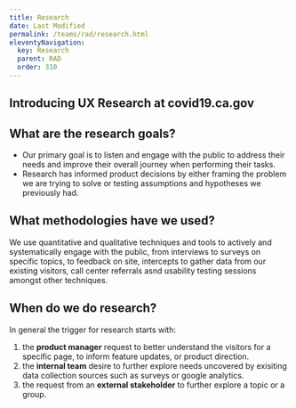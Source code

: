 ```yaml
---
title: Research 
date: Last Modified 
permalink: /teams/rad/research.html
eleventyNavigation:
  key: Research
  parent: RAD
  order: 310
---
```


## Introducing UX Research at covid19.ca.gov

## What are the research goals?
- Our primary goal is to listen and engage with the public to address their needs and improve their overall journey when performing their tasks. 
- Research has informed product decisions by either framing the problem we are trying to solve or testing assumptions and hypotheses we previously had. 

## What methodologies have we used?
We use quantitative and qualitative techniques and tools to actively and systematically engage with the public, from interviews to surveys on specific topics, to feedback on site, intercepts to gather data from our existing visitors, call center referrals asnd usability testing sessions amongst other techniques. 

## When do we do research?
In general the trigger for research starts with: 
1. the **product manager** request to better understand the visitors for a specific page,  to inform feature updates, or product direction.
2. the **internal team** desire to further explore needs uncovered by exisiting data collection sources such as surveys or google analytics.
3. the request from an **external stakeholder** to further explore a topic or a group.


